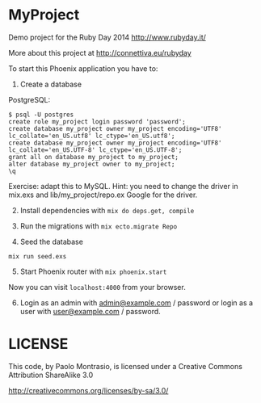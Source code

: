 # MyProject

Demo project for the Ruby Day 2014
http://www.rubyday.it/

More about this project at http://connettiva.eu/rubyday

To start this Phoenix application you have to:

1. Create a database

PostgreSQL:


```
$ psql -U postgres
create role my_project login password 'password';
create database my_project owner my_project encoding='UTF8' lc_collate='en_US.utf8' lc_ctype='en_US.utf8';
create database my_project owner my_project encoding='UTF8' lc_collate='en_US.UTF-8' lc_ctype='en_US.UTF-8';
grant all on database my_project to my_project;
alter database my_project owner to my_project;
\q
```

Exercise: adapt this to MySQL.
Hint: you need to change the driver in mix.exs and lib/my_project/repo.ex
Google for the driver.

2. Install dependencies with `mix do deps.get, compile`

3. Run the migrations with `mix ecto.migrate Repo`

4. Seed the database

```
mix run seed.exs
```

5. Start Phoenix router with `mix phoenix.start`

Now you can visit `localhost:4000` from your browser.

6. Login as an admin with admin@example.com / password or login as a user with user@example.com / password.

# LICENSE

This code, by Paolo Montrasio, is licensed under a Creative Commons Attribution ShareAlike 3.0

http://creativecommons.org/licenses/by-sa/3.0/